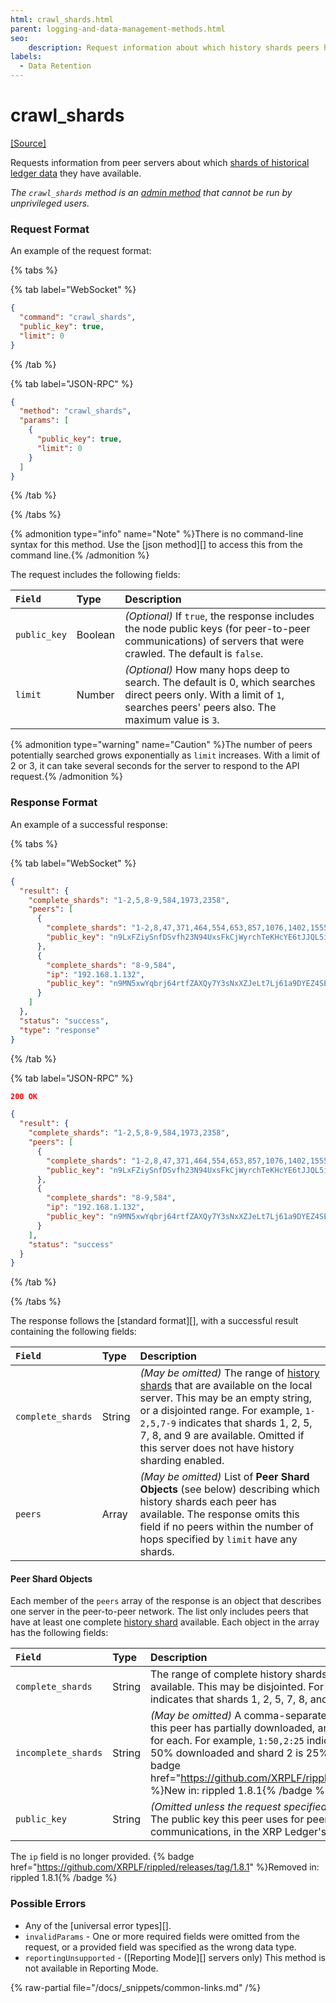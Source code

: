 ```yaml
---
html: crawl_shards.html
parent: logging-and-data-management-methods.html
seo:
    description: Request information about which history shards peers have.
labels:
  - Data Retention
---
```

# crawl_shards
[[Source]](https://github.com/XRPLF/rippled/blob/master/src/ripple/rpc/handlers/CrawlShards.cpp "Source")

Requests information from peer servers about which [shards of historical ledger data](../../../../infrastructure/configuration/data-retention/history-sharding.md) they have available.

_The `crawl_shards` method is an [admin method](../index.md) that cannot be run by unprivileged users._

### Request Format

An example of the request format:

{% tabs %}

{% tab label="WebSocket" %}
```json
{
  "command": "crawl_shards",
  "public_key": true,
  "limit": 0
}
```
{% /tab %}

{% tab label="JSON-RPC" %}
```json
{
  "method": "crawl_shards",
  "params": [
    {
      "public_key": true,
      "limit": 0
    }
  ]
}
```
{% /tab %}

{% /tabs %}

{% admonition type="info" name="Note" %}There is no command-line syntax for this method. Use the [json method][] to access this from the command line.{% /admonition %}

The request includes the following fields:

| `Field`  | Type    | Description                                             |
|:---------|:--------|:--------------------------------------------------------|
| `public_key` | Boolean | _(Optional)_ If `true`, the response includes the node public keys (for peer-to-peer communications) of servers that were crawled. The default is `false`. |
| `limit`  | Number  | _(Optional)_ How many hops deep to search. The default is 0, which searches direct peers only. With a limit of `1`, searches peers' peers also. The maximum value is `3`. |

{% admonition type="warning" name="Caution" %}The number of peers potentially searched grows exponentially as `limit` increases. With a limit of 2 or 3, it can take several seconds for the server to respond to the API request.{% /admonition %}


### Response Format

An example of a successful response:

{% tabs %}

{% tab label="WebSocket" %}
```json
{
  "result": {
    "complete_shards": "1-2,5,8-9,584,1973,2358",
    "peers": [
      {
        "complete_shards": "1-2,8,47,371,464,554,653,857,1076,1402,1555,1708,1813,1867",
        "public_key": "n9LxFZiySnfDSvfh23N94UxsFkCjWyrchTeKHcYE6tJJQL5iejb2"
      },
      {
        "complete_shards": "8-9,584",
        "ip": "192.168.1.132",
        "public_key": "n9MN5xwYqbrj64rtfZAXQy7Y3sNxXZJeLt7Lj61a9DYEZ4SE2tQQ"
      }
    ]
  },
  "status": "success",
  "type": "response"
}
```
{% /tab %}

{% tab label="JSON-RPC" %}
```json
200 OK

{
  "result": {
    "complete_shards": "1-2,5,8-9,584,1973,2358",
    "peers": [
      {
        "complete_shards": "1-2,8,47,371,464,554,653,857,1076,1402,1555,1708,1813,1867",
        "public_key": "n9LxFZiySnfDSvfh23N94UxsFkCjWyrchTeKHcYE6tJJQL5iejb2"
      },
      {
        "complete_shards": "8-9,584",
        "ip": "192.168.1.132",
        "public_key": "n9MN5xwYqbrj64rtfZAXQy7Y3sNxXZJeLt7Lj61a9DYEZ4SE2tQQ"
      }
    ],
    "status": "success"
  }
}
```
{% /tab %}

{% /tabs %}

The response follows the [standard format][], with a successful result containing the following fields:

| `Field`           | Type   | Description                                     |
|:------------------|:-------|:------------------------------------------------|
| `complete_shards` | String | _(May be omitted)_ The range of [history shards](../../../../infrastructure/configuration/data-retention/history-sharding.md) that are available on the local server. This may be an empty string, or a disjointed range. For example, `1-2,5,7-9` indicates that shards 1, 2, 5, 7, 8, and 9 are available. Omitted if this server does not have history sharding enabled. |
| `peers`           | Array  | _(May be omitted)_ List of **Peer Shard Objects** (see below) describing which history shards each peer has available. The response omits this field if no peers within the number of hops specified by `limit` have any shards. |

#### Peer Shard Objects

Each member of the `peers` array of the response is an object that describes one server in the peer-to-peer network. The list only includes peers that have at least one complete [history shard](../../../../infrastructure/configuration/data-retention/history-sharding.md) available. Each object in the array has the following fields:

| `Field`   | Type   | Description                                             |
|:----------|:-------|:--------------------------------------------------------|
| `complete_shards` | String | The range of complete history shards this peer has available. This may be disjointed. For example, `1-2,5,7-9` indicates that shards 1, 2, 5, 7, 8, and 9 are available. |
| `incomplete_shards` | String | _(May be omitted)_ A comma-separated list of history shards this peer has partially downloaded, and percent completion for each. For example, `1:50,2:25` indicates that shard 1 is 50% downloaded and shard 2 is 25% downloaded. {% badge href="https://github.com/XRPLF/rippled/releases/tag/1.8.1" %}New in: rippled 1.8.1{% /badge %} |
| `public_key` | String | _(Omitted unless the request specified `"public_key": true`)_ The public key this peer uses for peer-to-peer communications, in the XRP Ledger's [base58 format](../../../protocol/data-types/base58-encodings.md). |

The `ip` field is no longer provided. {% badge href="https://github.com/XRPLF/rippled/releases/tag/1.8.1" %}Removed in: rippled 1.8.1{% /badge %}


### Possible Errors

- Any of the [universal error types][].
- `invalidParams` - One or more required fields were omitted from the request, or a provided field was specified as the wrong data type.
- `reportingUnsupported` - ([Reporting Mode][] servers only) This method is not available in Reporting Mode.

{% raw-partial file="/docs/_snippets/common-links.md" /%}
